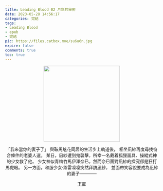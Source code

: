 ```yaml
---
title: Leading Blood 02 月影的秘密
date: 2023-05-28 14:56:17
categories: 完結
tags:
- Leading Blood
- epub
- 完結
pic: https://files.catbox.moe/su6u6n.jpg
expire: false
comments: true
toc: true
---
```


<div style="text-align:center" class="kratos-post-content">

<img width="250px" src="https://files.catbox.moe/su6u6n.jpg">

<p>
「我來當你的妻子了」
與鞍馬魅花同居的生活步上軌道後，
相坐凪紗再度尋找符合條件的老婆人選。
某日，凪紗遭到鬼襲擊，所幸一名戴着狐狸面具、操縱式神的少女救了他。
少女神似青梅竹馬伊澤奈巳，然而奈巳面對凪紗的探究卻是狂打馬虎眼。
另一方面，和服少女·禦雷凜凜突然拜訪凪紗，
並面帶笑容說要成為凪紗的妻子————
</p>

<p>
<a href="https://epubdatabase.azurewebsites.net/EBOOKS/EPUB/完結/Leading Blood/Leading Blood 2.epub?download=1">下載</a>
</p>

</div>